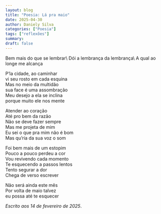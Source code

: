 ```yaml
---
layout: blog
title: "Poesia: Lá pra maio"
date: 2025-04-30
author: Daniely Silva
categories: ["Poesia"]
tags: ["reflexões"]
summary:
draft: false
---
```

<section class="poesia">
Bem mais do que se lembrar\
Dói a lembrança da lembrança\
A qual ao longe me alcança

P’la cidade, ao caminhar\
vi seu rosto em cada esquina\
Mas no meio da multidão\
sua face é uma assombração\
Meu desejo a ela se inclina\
porque muito ele nos mente

Atender ao coração\
Até pro bem da razão\
Não se deve fazer sempre\
Mas me projeta de mim\
Eu sei o que pra mim não é bom\
Mas qu’ria da sua voz o som

Foi bem mais de um estopim\
Pouco a pouco perdeu a cor\
Vou revivendo cada momento\
Te esquecendo a passos lentos\
Tento segurar a dor\
Chega de verso escrever

Não será ainda este mês\
Por volta de maio talvez\
eu possa até te esquecer
</section>

*Escrito aos 14 de fevereiro de 2025*.
